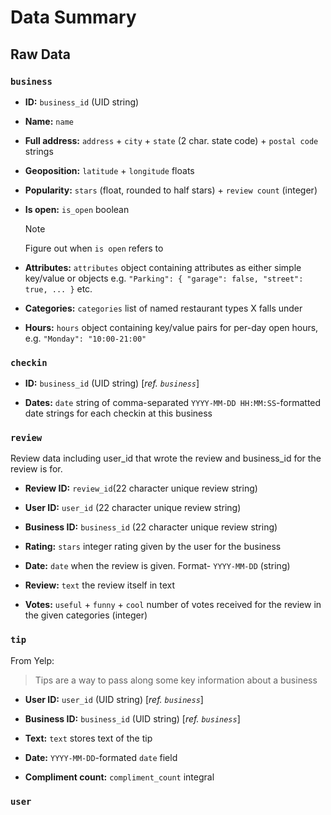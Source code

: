 # Data Summary

## Raw Data

### `business`

- **ID:** `business_id` (UID string)

- **Name:** `name`

- **Full address:** `address` + `city` + `state` (2 char. state code) + `postal code` strings

- **Geoposition:** `latitude` + `longitude` floats

- **Popularity:** `stars` (float, rounded to half stars) + `review count` (integer)

- **Is open:** `is_open` boolean

  > [!NOTE]
  > Figure out when `is open` refers to

- **Attributes:** `attributes` object containing attributes as either simple key/value or objects e.g. `"Parking": { "garage": false, "street": true, ... }` etc.

- **Categories:** `categories` list of named restaurant types X falls under

- **Hours:** `hours` object containing key/value pairs for per-day open hours, e.g. `"Monday": "10:00-21:00"`

### `checkin`

- **ID:** `business_id` (UID string) [*ref. `business`*]

- **Dates:** `date` string of comma-separated `YYYY-MM-DD HH:MM:SS`-formatted date strings for each checkin at this business

### `review`
 
 Review data including user_id that wrote the review and business_id for the review is for.

- **Review ID:** `review_id`(22 character unique review string)

- **User ID:** `user_id` (22 character unique review string)

- **Business ID:** `business_id` (22 character unique review string)

- **Rating:** `stars` integer rating given by the user for the business

- **Date:** `date` when the review is given. Format- `YYYY-MM-DD` (string)

- **Review:** `text` the review itself in text

- **Votes:** `useful` + `funny` + `cool`  number of votes received for the review in the given categories (integer)


### `tip`

From Yelp:

> Tips are a way to pass along some key information about a business

- **User ID:** `user_id` (UID string) [*ref. `business`*]

- **Business ID:** `business_id` (UID string) [*ref. `business`*]

- **Text:** `text` stores text of the tip 

- **Date:** `YYYY-MM-DD`-formated `date` field

- **Compliment count:** `compliment_count` integral 

### `user`
